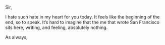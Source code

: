 Sir,

I hate such hate in my heart for you today. It feels like the beginning of the end, so to speak. It’s hard to imagine that the me that wrote San Francisco sits here, writing, and feeling, absolutely nothing.

As always,